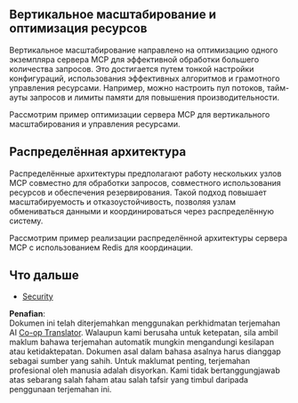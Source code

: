 <!--
CO_OP_TRANSLATOR_METADATA:
{
  "original_hash": "9730a53698bf9df8166d0080a8d5b61f",
  "translation_date": "2025-06-02T19:57:01+00:00",
  "source_file": "05-AdvancedTopics/mcp-scaling/README.md",
  "language_code": "ms"
}
-->
## Вертикальное масштабирование и оптимизация ресурсов

Вертикальное масштабирование направлено на оптимизацию одного экземпляра сервера MCP для эффективной обработки большего количества запросов. Это достигается путем тонкой настройки конфигураций, использования эффективных алгоритмов и грамотного управления ресурсами. Например, можно настроить пул потоков, тайм-ауты запросов и лимиты памяти для повышения производительности.

Рассмотрим пример оптимизации сервера MCP для вертикального масштабирования и управления ресурсами.

## Распределённая архитектура

Распределённые архитектуры предполагают работу нескольких узлов MCP совместно для обработки запросов, совместного использования ресурсов и обеспечения резервирования. Такой подход повышает масштабируемость и отказоустойчивость, позволяя узлам обмениваться данными и координироваться через распределённую систему.

Рассмотрим пример реализации распределённой архитектуры сервера MCP с использованием Redis для координации.

## Что дальше

- [Security](../mcp-security/README.md)

**Penafian**:  
Dokumen ini telah diterjemahkan menggunakan perkhidmatan terjemahan AI [Co-op Translator](https://github.com/Azure/co-op-translator). Walaupun kami berusaha untuk ketepatan, sila ambil maklum bahawa terjemahan automatik mungkin mengandungi kesilapan atau ketidaktepatan. Dokumen asal dalam bahasa asalnya harus dianggap sebagai sumber yang sahih. Untuk maklumat penting, terjemahan profesional oleh manusia adalah disyorkan. Kami tidak bertanggungjawab atas sebarang salah faham atau salah tafsir yang timbul daripada penggunaan terjemahan ini.